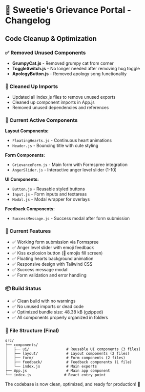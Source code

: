 # 💖 Sweetie's Grievance Portal - Changelog

## Code Cleanup & Optimization

### ✅ Removed Unused Components
- **GrumpyCat.js** - Removed grumpy cat from corner
- **ToggleSwitch.js** - No longer needed after removing hug toggle
- **ApologyButton.js** - Removed apology song functionality

### 🧹 Cleaned Up Imports
- Updated all index.js files to remove unused exports
- Cleaned up component imports in App.js
- Removed unused dependencies and references

### 🎯 Current Active Components

**Layout Components:**
- `FloatingHearts.js` - Continuous heart animations
- `Header.js` - Bouncing title with cute styling

**Form Components:**
- `GrievanceForm.js` - Main form with Formspree integration
- `AngerSlider.js` - Interactive anger level slider (1-10)

**UI Components:**
- `Button.js` - Reusable styled buttons
- `Input.js` - Form inputs and textareas
- `Modal.js` - Modal wrapper for overlays

**Feedback Components:**
- `SuccessMessage.js` - Success modal after form submission

### 🚀 Current Features
- ✅ Working form submission via Formspree
- ✅ Anger level slider with emoji feedback
- ✅ Kiss explosion button (💋 emojis fill screen)
- ✅ Floating hearts background animation
- ✅ Responsive design with Tailwind CSS
- ✅ Success message modal
- ✅ Form validation and error handling

### 📦 Build Status
- ✅ Clean build with no warnings
- ✅ No unused imports or dead code
- ✅ Optimized bundle size: 48.38 kB (gzipped)
- ✅ All components properly organized in folders

### 🎨 File Structure (Final)
```
src/
├── components/
│   ├── ui/                 # Reusable UI components (3 files)
│   ├── layout/             # Layout components (2 files)
│   ├── form/               # Form components (2 files)
│   ├── feedback/           # Feedback components (1 file)
│   └── index.js            # Main exports
├── App.js                  # Main app component
└── index.js               # React entry point
```

The codebase is now clean, optimized, and ready for production! 💖